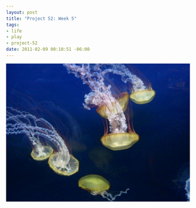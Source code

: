 ```yaml
--- 
layout: post
title: "Project 52: Week 5"
tags: 
- life
- play
- project-52
date: 2011-02-09 00:10:51 -06:00
---
```

<a rel="photo" href="/images/project52/05-jellyfish.jpg">
<img title="Week 5: Jellyfish" src="/images/project52/05-jellyfish-postsize.jpg" />
</a>
